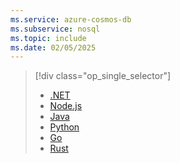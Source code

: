 ```yaml
---
ms.service: azure-cosmos-db
ms.subservice: nosql
ms.topic: include
ms.date: 02/05/2025
---
```


> [!div class="op_single_selector"]
>
> - [.NET](../../quickstart-dotnet.md)
> - [Node.js](../../quickstart-nodejs.md)
> - [Java](../../quickstart-java.md)
> - [Python](../../quickstart-python.md)
> - [Go](../../quickstart-go.md)
> - [Rust](../../quickstart-rust.md)
>